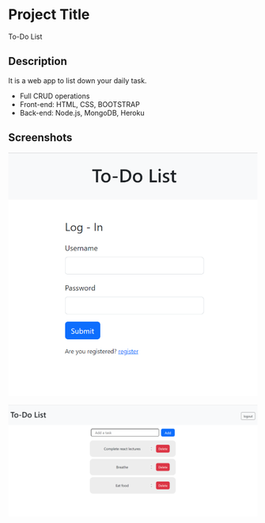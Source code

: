 
# Project Title

To-Do List
## Description

It is a web app to list down your daily task.

- Full CRUD operations
- Front-end: HTML, CSS, BOOTSTRAP
- Back-end: Node.js, MongoDB, Heroku

## Screenshots

![](https://github.com/parthtyagii/To-Do-List/blob/master/login%20page.png)

![](https://github.com/parthtyagii/To-Do-List/blob/master/homepage.png)

